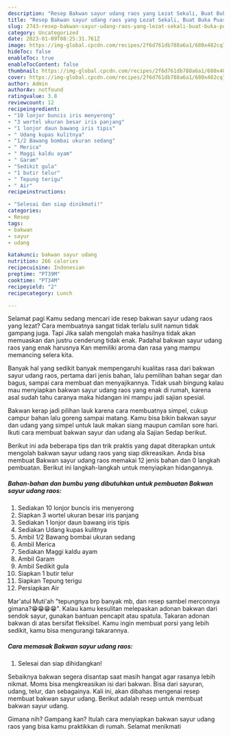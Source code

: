 ```yaml
---
description: "Resep Bakwan sayur udang raos yang Lezat Sekali, Buat Buka Puasa Lezat"
title: "Resep Bakwan sayur udang raos yang Lezat Sekali, Buat Buka Puasa Lezat"
slug: 2743-resep-bakwan-sayur-udang-raos-yang-lezat-sekali-buat-buka-puasa-lezat
category: Uncategorized
date: 2023-01-09T08:25:31.761Z
image: https://img-global.cpcdn.com/recipes/2f6d761db788a6a1/680x482cq70/bakwan-sayur-udang-raos-foto-resep-utama.jpg
hideToc: false
enableToc: true
enableTocContent: false
thumbnail: https://img-global.cpcdn.com/recipes/2f6d761db788a6a1/680x482cq70/bakwan-sayur-udang-raos-foto-resep-utama.jpg
cover: https://img-global.cpcdn.com/recipes/2f6d761db788a6a1/680x482cq70/bakwan-sayur-udang-raos-foto-resep-utama.jpg
author: Admin
authorAv: notfound
ratingvalue: 3.8
reviewcount: 12
recipeingredient:
- "10 lonjor buncis iris menyerong"
- "3 wortel ukuran besar iris panjang"
- "1 lonjor daun bawang iris tipis"
- " Udang kupas kulitnya"
- "1/2 Bawang bombai ukuran sedang"
- " Merica"
- " Maggi kaldu ayam"
- " Garam"
- "Sedikit gula"
- "1 butir telur"
- " Tepung terigu"
- " Air"
recipeinstructions:

- "Selesai dan siap dinikmati!"
categories:
- Resep
tags:
- bakwan
- sayur
- udang

katakunci: bakwan sayur udang 
nutrition: 266 calories
recipecuisine: Indonesian
preptime: "PT39M"
cooktime: "PT34M"
recipeyield: "2"
recipecategory: Lunch

---
```



Selamat pagi Kamu sedang mencari ide resep bakwan sayur udang raos yang lezat? Cara membuatnya sangat tidak terlalu sulit namun tidak gampang juga. Tapi Jika salah mengolah maka hasilnya tidak akan memuaskan dan justru cenderung tidak enak. Padahal bakwan sayur udang raos yang enak harusnya Kan memiliki aroma dan rasa yang mampu memancing selera kita.


Banyak hal yang sedikit banyak mempengaruhi kualitas rasa dari bakwan sayur udang raos, pertama dari jenis bahan, lalu pemilihan bahan segar dan bagus, sampai cara membuat dan menyajikannya. Tidak usah bingung kalau mau menyiapkan bakwan sayur udang raos yang enak di rumah, karena asal sudah tahu caranya maka hidangan ini mampu jadi sajian spesial.

Bakwan kerap jadi pilihan lauk karena cara membuatnya simpel, cukup campur bahan lalu goreng sampai matang. Kamu bisa bikin bakwan sayur dan udang yang simpel untuk lauk makan siang maupun camilan sore hari. Ikuti cara membuat bakwan sayur dan udang ala Sajian Sedap berikut.


Berikut ini ada beberapa tips dan trik praktis yang dapat diterapkan untuk mengolah bakwan sayur udang raos yang siap dikreasikan. Anda bisa membuat Bakwan sayur udang raos memakai 12 jenis bahan dan 0 langkah pembuatan. Berikut ini langkah-langkah untuk menyiapkan hidangannya.

<!--inarticleads1-->

##### Bahan-bahan dan bumbu yang dibutuhkan untuk pembuatan Bakwan sayur udang raos:

1. Sediakan 10 lonjor buncis iris menyerong
1. Siapkan 3 wortel ukuran besar iris panjang
1. Sediakan 1 lonjor daun bawang iris tipis
1. Sediakan  Udang kupas kulitnya
1. Ambil 1/2 Bawang bombai ukuran sedang
1. Ambil  Merica
1. Sediakan  Maggi kaldu ayam
1. Ambil  Garam
1. Ambil Sedikit gula
1. Siapkan 1 butir telur
1. Siapkan  Tepung terigu
1. Persiapkan  Air


Mar&#39;atul Muti&#39;ah &#34;tepungnya brp banyak mb, dan resep sambel merconnya gimana?😁😁😁😁&#34;. Kalau kamu kesulitan melepaskan adonan bakwan dari sendok sayur, gunakan bantuan pencapit atau spatula. Takaran adonan bakwan di atas bersifat fleksibel. Kamu ingin membuat porsi yang lebih sedikit, kamu bisa mengurangi takarannya. 

<!--inarticleads2-->

##### Cara memasak Bakwan sayur udang raos:


1. Selesai dan siap dihidangkan!

Sebaiknya bakwan segera disantap saat masih hangat agar rasanya lebih nikmat. Moms bisa mengkreasikan isi dari bakwan. Bisa dari sayuran, udang, telur, dan sebagainya. Kali ini, akan dibahas mengenai resep membuat bakwan sayur udang. Berikut adalah resep untuk membuat bakwan sayur udang. 

Gimana nih? Gampang kan? Itulah cara menyiapkan bakwan sayur udang raos yang bisa kamu praktikkan di rumah. Selamat menikmati
